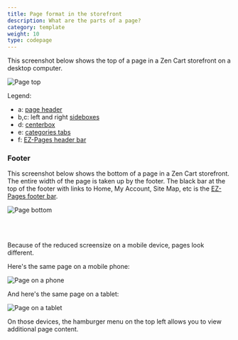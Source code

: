 ```yaml
---
title: Page format in the storefront 
description: What are the parts of a page?
category: template
weight: 10 
type: codepage 
---
```


This screenshot below shows the top of a page in a Zen Cart storefront on a desktop computer. 

![Page top](/images/page_top.png)

Legend:

- a: [page header](/user/template/header/) 
- b,c: left and right [sideboxes](/user/sideboxes/) 
- d: [centerbox](/user/template/centerboxes/) 
- e: [categories tabs](/user/new_user_topics/categories_tabs/)
- f: [EZ-Pages header bar](/user/ezpages/ezpages_header_bar/)

### Footer

This screenshot below shows the bottom of a page in a Zen Cart storefront. 
The entire width of the page is taken up by the footer.  The black bar at the top of the footer with links to Home, My Account, Site Map, etc is the [EZ-Pages footer bar](/user/ezpages/ezpages_footer_bar/).

![Page bottom](/images/page_bottom.png)

<br><br>

Because of the reduced screensize on a mobile device, pages look different. 

Here's the same page on a mobile phone: 

![Page on a phone](/images/page_phone.png)

And here's the same page on a tablet: 

![Page on a tablet](/images/page_tablet.png)

On those devices, the hamburger menu on the top left allows you to view additional page content. 
